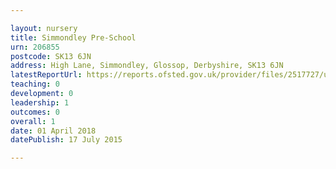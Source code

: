 ```yaml
---

layout: nursery
title: Simmondley Pre-School
urn: 206855
postcode: SK13 6JN
address: High Lane, Simmondley, Glossop, Derbyshire, SK13 6JN
latestReportUrl: https://reports.ofsted.gov.uk/provider/files/2517727/urn/206855.pdf
teaching: 0
development: 0
leadership: 1
outcomes: 0
overall: 1
date: 01 April 2018 
datePublish: 17 July 2015

---
```

